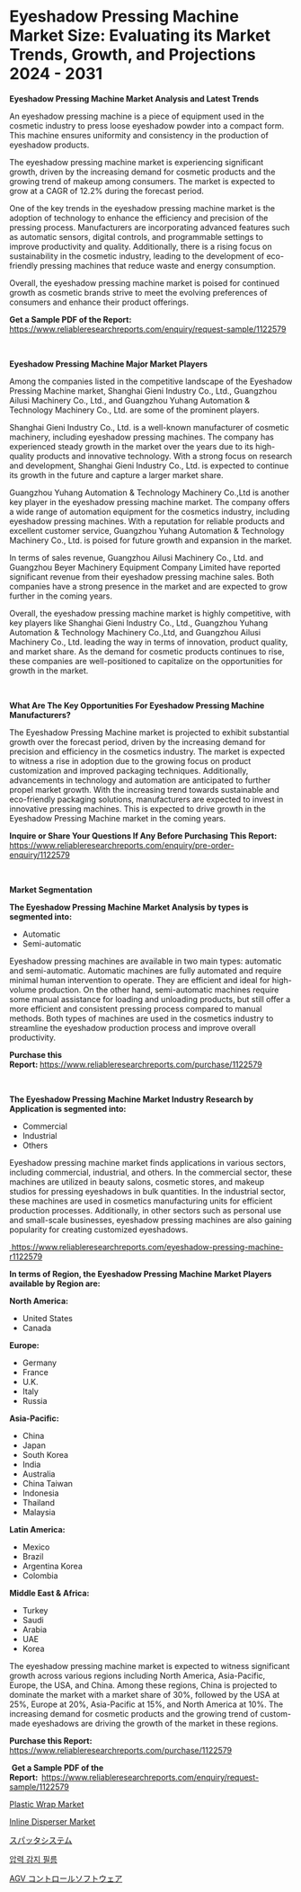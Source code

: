 <p><h1>Eyeshadow Pressing Machine Market Size: Evaluating its Market Trends, Growth, and Projections 2024 - 2031</h1></p><p><strong>Eyeshadow Pressing Machine Market Analysis and Latest Trends</strong></p>
<p><p>An eyeshadow pressing machine is a piece of equipment used in the cosmetic industry to press loose eyeshadow powder into a compact form. This machine ensures uniformity and consistency in the production of eyeshadow products.</p><p>The eyeshadow pressing machine market is experiencing significant growth, driven by the increasing demand for cosmetic products and the growing trend of makeup among consumers. The market is expected to grow at a CAGR of 12.2% during the forecast period.</p><p>One of the key trends in the eyeshadow pressing machine market is the adoption of technology to enhance the efficiency and precision of the pressing process. Manufacturers are incorporating advanced features such as automatic sensors, digital controls, and programmable settings to improve productivity and quality. Additionally, there is a rising focus on sustainability in the cosmetic industry, leading to the development of eco-friendly pressing machines that reduce waste and energy consumption.</p><p>Overall, the eyeshadow pressing machine market is poised for continued growth as cosmetic brands strive to meet the evolving preferences of consumers and enhance their product offerings.</p></p>
<p><strong>Get a Sample PDF of the Report:&nbsp;</strong> <a href="https://www.reliableresearchreports.com/enquiry/request-sample/1122579">https://www.reliableresearchreports.com/enquiry/request-sample/1122579</a></p>
<p>&nbsp;</p>
<p><strong>Eyeshadow Pressing Machine Major Market Players</strong></p>
<p><p>Among the companies listed in the competitive landscape of the Eyeshadow Pressing Machine market, Shanghai Gieni Industry Co., Ltd., Guangzhou Ailusi Machinery Co., Ltd., and Guangzhou Yuhang Automation & Technology Machinery Co., Ltd. are some of the prominent players.</p><p>Shanghai Gieni Industry Co., Ltd. is a well-known manufacturer of cosmetic machinery, including eyeshadow pressing machines. The company has experienced steady growth in the market over the years due to its high-quality products and innovative technology. With a strong focus on research and development, Shanghai Gieni Industry Co., Ltd. is expected to continue its growth in the future and capture a larger market share.</p><p>Guangzhou Yuhang Automation & Technology Machinery Co.,Ltd is another key player in the eyeshadow pressing machine market. The company offers a wide range of automation equipment for the cosmetics industry, including eyeshadow pressing machines. With a reputation for reliable products and excellent customer service, Guangzhou Yuhang Automation & Technology Machinery Co., Ltd. is poised for future growth and expansion in the market.</p><p>In terms of sales revenue, Guangzhou Ailusi Machinery Co., Ltd. and Guangzhou Beyer Machinery Equipment Company Limited have reported significant revenue from their eyeshadow pressing machine sales. Both companies have a strong presence in the market and are expected to grow further in the coming years.</p><p>Overall, the eyeshadow pressing machine market is highly competitive, with key players like Shanghai Gieni Industry Co., Ltd., Guangzhou Yuhang Automation & Technology Machinery Co.,Ltd, and Guangzhou Ailusi Machinery Co., Ltd. leading the way in terms of innovation, product quality, and market share. As the demand for cosmetic products continues to rise, these companies are well-positioned to capitalize on the opportunities for growth in the market.</p></p>
<p>&nbsp;</p>
<p><strong>What Are The Key Opportunities For Eyeshadow Pressing Machine Manufacturers?</strong></p>
<p><p>The Eyeshadow Pressing Machine market is projected to exhibit substantial growth over the forecast period, driven by the increasing demand for precision and efficiency in the cosmetics industry. The market is expected to witness a rise in adoption due to the growing focus on product customization and improved packaging techniques. Additionally, advancements in technology and automation are anticipated to further propel market growth. With the increasing trend towards sustainable and eco-friendly packaging solutions, manufacturers are expected to invest in innovative pressing machines. This is expected to drive growth in the Eyeshadow Pressing Machine market in the coming years.</p></p>
<p><strong>Inquire or Share Your Questions If Any Before Purchasing This Report:</strong> <a href="https://www.reliableresearchreports.com/enquiry/pre-order-enquiry/1122579">https://www.reliableresearchreports.com/enquiry/pre-order-enquiry/1122579</a></p>
<p>&nbsp;</p>
<p><strong>Market Segmentation</strong></p>
<p><strong>The Eyeshadow Pressing Machine Market Analysis by types is segmented into:</strong></p>
<p><ul><li>Automatic</li><li>Semi-automatic</li></ul></p>
<p><p>Eyeshadow pressing machines are available in two main types: automatic and semi-automatic. Automatic machines are fully automated and require minimal human intervention to operate. They are efficient and ideal for high-volume production. On the other hand, semi-automatic machines require some manual assistance for loading and unloading products, but still offer a more efficient and consistent pressing process compared to manual methods. Both types of machines are used in the cosmetics industry to streamline the eyeshadow production process and improve overall productivity.</p></p>
<p><strong>Purchase this Report:&nbsp;</strong><a href="https://www.reliableresearchreports.com/purchase/1122579">https://www.reliableresearchreports.com/purchase/1122579</a></p>
<p>&nbsp;</p>
<p><strong>The Eyeshadow Pressing Machine Market Industry Research by Application is segmented into:</strong></p>
<p><ul><li>Commercial</li><li>Industrial</li><li>Others</li></ul></p>
<p><p>Eyeshadow pressing machine market finds applications in various sectors, including commercial, industrial, and others. In the commercial sector, these machines are utilized in beauty salons, cosmetic stores, and makeup studios for pressing eyeshadows in bulk quantities. In the industrial sector, these machines are used in cosmetics manufacturing units for efficient production processes. Additionally, in other sectors such as personal use and small-scale businesses, eyeshadow pressing machines are also gaining popularity for creating customized eyeshadows.</p></p>
<p><a href="https://www.reliableresearchreports.com/eyeshadow-pressing-machine-r1122579">&nbsp;https://www.reliableresearchreports.com/eyeshadow-pressing-machine-r1122579</a></p>
<p><strong>In terms of Region, the Eyeshadow Pressing Machine Market Players available by Region are:</strong></p>
<p>
    <p> <strong> North America: </strong>
        <ul>
            <li>United States</li>
            <li>Canada</li>
        </ul>
        </p> 
    <p> <strong> Europe: </strong>
        <ul>
            <li>Germany</li>
            <li>France</li>
            <li>U.K.</li>
            <li>Italy</li>
            <li>Russia</li>
        </ul>
        </p> 
    <p> <strong> Asia-Pacific: </strong>
        <ul>
            <li>China</li>
            <li>Japan</li>
            <li>South Korea</li>
            <li>India</li>
            <li>Australia</li>
            <li>China Taiwan</li>
            <li>Indonesia</li>
            <li>Thailand</li>
            <li>Malaysia</li>
        </ul>
        </p> 
    <p> <strong> Latin America: </strong>
        <ul>
            <li>Mexico</li>
            <li>Brazil</li>
            <li>Argentina Korea</li>
            <li>Colombia</li>
        </ul>
        </p> 
    <p> <strong> Middle East & Africa: </strong>
        <ul>
            <li>Turkey</li>
            <li>Saudi</li>
            <li>Arabia</li>
            <li>UAE</li>
            <li>Korea</li>
        </ul>
    </p>
    </p>
<p><p>The eyeshadow pressing machine market is expected to witness significant growth across various regions including North America, Asia-Pacific, Europe, the USA, and China. Among these regions, China is projected to dominate the market with a market share of 30%, followed by the USA at 25%, Europe at 20%, Asia-Pacific at 15%, and North America at 10%. The increasing demand for cosmetic products and the growing trend of custom-made eyeshadows are driving the growth of the market in these regions.</p></p>
<p><strong>Purchase this Report: </strong><a href="https://www.reliableresearchreports.com/purchase/1122579">https://www.reliableresearchreports.com/purchase/1122579</a></p>
<p>&nbsp;<strong>Get a Sample PDF of the Report:&nbsp;&nbsp;</strong><a href="https://www.reliableresearchreports.com/enquiry/request-sample/1122579">https://www.reliableresearchreports.com/enquiry/request-sample/1122579</a></p>
<p><strong></strong></p>
<p><p><a href="https://issuu.com/reportprime-2/docs/plastic-wrap-market-size-2030.pptx">Plastic Wrap Market</a></p><p><a href="https://issuu.com/reportprime-2/docs/inline-disperser-market-size-2030.pptx">Inline Disperser Market</a></p><p><a href="https://github.com/mm14022023/Market-Research-Report-List-1/blob/main/473329235744.md">スパッタシステム</a></p><p><a href="https://github.com/fernandotryO5lson96765/Market-Research-Report-List-1/blob/main/643314832743.md">압력 감지 필름</a></p><p><a href="https://github.com/ksxzwxabcuynh011/Market-Research-Report-List-1/blob/main/626954035743.md">AGV コントロールソフトウェア</a></p></p>